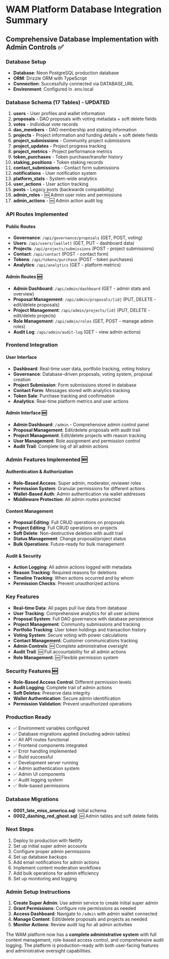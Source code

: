 # WAM Platform Database Integration Summary

## Comprehensive Database Implementation with Admin Controls ✅

### Database Setup
- **Database**: Neon PostgreSQL production database
- **ORM**: Drizzle ORM with TypeScript
- **Connection**: Successfully connected via DATABASE_URL
- **Environment**: Configured in .env.local

### Database Schema (17 Tables) - UPDATED
1. **users** - User profiles and wallet information
2. **proposals** - DAO proposals with voting metadata + soft delete fields
3. **votes** - Individual vote records
4. **dao_members** - DAO membership and staking information
5. **projects** - Project information and funding details + soft delete fields
6. **project_submissions** - Community project submissions
7. **project_updates** - Project progress tracking
8. **project_metrics** - Project performance metrics
9. **token_purchases** - Token purchase/transfer history
10. **staking_positions** - Token staking records
11. **contact_submissions** - Contact form submissions
12. **notifications** - User notification system
13. **platform_stats** - System-wide analytics
14. **user_actions** - User action tracking
15. **posts** - Legacy posts (backwards compatibility)
16. **admin_roles** - 🆕 Admin user roles and permissions
17. **admin_actions** - 🆕 Admin action audit log

### API Routes Implemented
#### Public Routes
- **Governance**: `/api/governance/proposals` (GET, POST, voting)
- **Users**: `/api/users/[wallet]` (GET, PUT - dashboard data)
- **Projects**: `/api/projects/submissions` (POST - project submissions)
- **Contact**: `/api/contact` (POST - contact form)
- **Tokens**: `/api/tokens/purchase` (POST - token purchases)
- **Analytics**: `/api/analytics` (GET - platform metrics)

#### Admin Routes 🆕
- **Admin Dashboard**: `/api/admin/dashboard` (GET - admin stats and overview)
- **Proposal Management**: `/api/admin/proposals/[id]` (PUT, DELETE - edit/delete proposals)
- **Project Management**: `/api/admin/projects/[id]` (PUT, DELETE - edit/delete projects)
- **Role Management**: `/api/admin/roles` (GET, POST - manage admin roles)
- **Audit Log**: `/api/admin/audit-log` (GET - view admin actions)

### Frontend Integration
#### User Interface
- **Dashboard**: Real-time user data, portfolio tracking, voting history
- **Governance**: Database-driven proposals, voting system, proposal creation
- **Project Submission**: Form submissions stored in database
- **Contact Form**: Messages stored with analytics tracking
- **Token Sale**: Purchase tracking and confirmation
- **Analytics**: Real-time platform metrics and user actions

#### Admin Interface 🆕
- **Admin Dashboard**: `/admin` - Comprehensive admin control panel
- **Proposal Management**: Edit/delete proposals with audit trail
- **Project Management**: Edit/delete projects with reason tracking
- **User Management**: Role assignment and permission control
- **Audit Trail**: Complete log of all admin actions

### Admin Features Implemented 🆕
#### Authentication & Authorization
- **Role-Based Access**: Super admin, moderator, reviewer roles
- **Permission System**: Granular permissions for different actions
- **Wallet-Based Auth**: Admin authentication via wallet addresses
- **Middleware Protection**: All admin routes protected

#### Content Management
- **Proposal Editing**: Full CRUD operations on proposals
- **Project Editing**: Full CRUD operations on projects
- **Soft Delete**: Non-destructive deletion with audit trail
- **Status Management**: Change proposal/project status
- **Bulk Operations**: Future-ready for bulk management

#### Audit & Security
- **Action Logging**: All admin actions logged with metadata
- **Reason Tracking**: Required reasons for deletions
- **Timeline Tracking**: When actions occurred and by whom
- **Permission Checks**: Prevent unauthorized actions

### Key Features
- **Real-time Data**: All pages pull live data from database
- **User Tracking**: Comprehensive analytics for all user actions
- **Proposal System**: Full DAO governance with database persistence
- **Project Management**: Community submissions and tracking
- **Portfolio Tracking**: User token holdings and transaction history
- **Voting System**: Secure voting with power calculations
- **Contact Management**: Customer communications tracking
- **Admin Controls**: 🆕 Complete administrative oversight
- **Audit Trail**: 🆕 Full accountability for all admin actions
- **Role Management**: 🆕 Flexible permission system

### Security Features 🆕
- **Role-Based Access Control**: Different permission levels
- **Audit Logging**: Complete trail of admin actions
- **Soft Deletes**: Preserve data integrity
- **Wallet Authentication**: Secure admin identification
- **Permission Validation**: Prevent unauthorized operations

### Production Ready
- ✅ Environment variables configured
- ✅ Database migrations applied (including admin tables)
- ✅ All API routes functional
- ✅ Frontend components integrated
- ✅ Error handling implemented
- ✅ Build successful
- ✅ Development server running
- ✅ Admin authentication system
- ✅ Admin UI components
- ✅ Audit logging system
- ✅ Role-based permissions

### Database Migrations
- **0001_late_miss_america.sql**: Initial schema
- **0002_dashing_red_ghost.sql**: 🆕 Admin tables and soft delete fields

### Next Steps
1. Deploy to production with Netlify
2. Set up initial super admin accounts
3. Configure proper admin permissions
4. Set up database backups
5. Add email notifications for admin actions
6. Implement content moderation workflows
7. Add bulk operations for admin efficiency
8. Set up monitoring and logging

### Admin Setup Instructions
1. **Create Super Admin**: Use admin service to create initial super admin
2. **Grant Permissions**: Configure role permissions as needed
3. **Access Dashboard**: Navigate to `/admin` with admin wallet connected
4. **Manage Content**: Edit/delete proposals and projects as needed
5. **Monitor Actions**: Review audit log for all admin activities

The WAM platform now has a **complete administrative system** with full content management, role-based access control, and comprehensive audit logging. The platform is production-ready with both user-facing features and administrative oversight capabilities.

